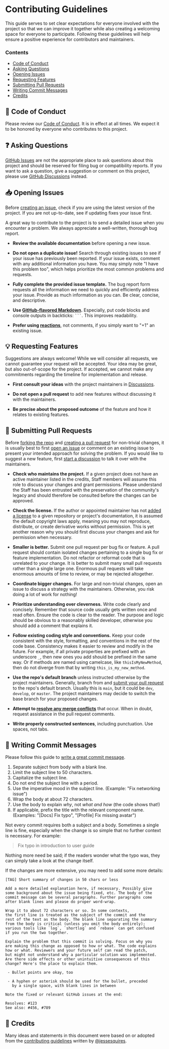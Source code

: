 # Contributing Guidelines

This guide serves to set clear expectations for everyone involved with the project so that we can improve it together while also creating a welcoming space for everyone to participate. Following these guidelines will help ensure a positive experience for contributors and maintainers.

### Contents

- [Code of Conduct](#book-code-of-conduct)
- [Asking Questions](#question-asking-questions)
- [Opening Issues](#inbox_tray-opening-issues)
- [Requesting Features](#bulb-requesting-features)
- [Submitting Pull Requests](#repeat-submitting-pull-requests)
- [Writing Commit Messages](#memo-writing-commit-messages)
- [Credits](#pray-credits)

## :book: Code of Conduct

Please review our [Code of Conduct](https://github.com/Spellhold-Studios/.github/blob/main/CODE_OF_CONDUCT.md). It is in effect at all times. We expect it to be honored by everyone who contributes to this project.

## :question: Asking Questions

[GitHub Issues](https://docs.github.com/en/issues/tracking-your-work-with-issues/about-issues) are not the appropriate place to ask questions about this project and should be reserved for filing bug or compatibility reports. If you want to ask a question, give a suggestion or comment on this project, please use [GitHub Discussions](https://docs.github.com/en/discussions/collaborating-with-your-community-using-discussions/participating-in-a-discussion) instead.

## :inbox_tray: Opening Issues

Before [creating an issue](https://help.github.com/en/github/managing-your-work-on-github/creating-an-issue), check if you are using the latest version of the project. If you are not up-to-date, see if updating fixes your issue first.

A great way to contribute to the project is to send a detailed issue when you encounter a problem. We always appreciate a well-written, thorough bug report.

- **Review the available documentation** before opening a new issue.

- **Do not open a duplicate issue!** Search through existing issues to see if your issue has previously been reported. If your issue exists, comment with any additional information you have. You may simply note "I have this problem too", which helps prioritize the most common problems and requests.

- **Fully complete the provided issue template.** The bug report form requests all the information we need to quickly and efficiently address your issue. Provide as much information as you can. Be clear, concise, and descriptive.

- **Use [GitHub-flavored Markdown](https://help.github.com/en/github/writing-on-github/basic-writing-and-formatting-syntax).** Especially, put code blocks and console outputs in backticks: ` ``` `. This improves readability.

- **Prefer using [reactions](https://github.blog/2016-03-10-add-reactions-to-pull-requests-issues-and-comments/)**, not comments, if you simply want to "+1" an existing issue.

## :bulb: Requesting Features

Suggestions are always welcome! While we will consider all requests, we cannot guarantee your request will be accepted. Your idea may be great, but also out-of-scope for the project. If accepted, we cannot make any commitments regarding the timeline for implementation and release.

- **First consult your ideas** with the project maintainers in [Discussions](https://docs.github.com/en/discussions/collaborating-with-your-community-using-discussions/participating-in-a-discussion).

- **Do not open a pull request** to add new features without discussing it with the maintainers.

- **Be precise about the proposed outcome** of the feature and how it relates to existing features.

## :repeat: Submitting Pull Requests

Before [forking the repo](https://help.github.com/en/github/getting-started-with-github/fork-a-repo) and [creating a pull request](https://help.github.com/en/github/collaborating-with-issues-and-pull-requests/proposing-changes-to-your-work-with-pull-requests) for non-trivial changes, it is usually best to first [open an issue](https://docs.github.com/en/issues/tracking-your-work-with-issues/creating-an-issue) or comment on an existing issue to present your intended approach for solving the problem. If you would like to suggest a new feature, first [start a discussion](https://docs.github.com/en/discussions/collaborating-with-your-community-using-discussions/participating-in-a-discussion#creating-a-discussion) to talk it over with the maintainers.

- **Check who maintains the project.** If a given project does not have an active maintainer listed in the credits, Staff members will assume this role to discuss your changes and grant permissions. Please understand the Staff has been entrusted with the preservation of the community's legacy and should therefore be consulted before the changes can be approved.

- **Check the license.** If the author or appointed maintainer has not [added a license](https://docs.github.com/en/repositories/managing-your-repositorys-settings-and-features/customizing-your-repository/licensing-a-repository) to a given repository or project's documentation, it is assumed the default copyright laws apply, meaning you may not reproduce, distribute, or create derivative works without permission. This is yet another reason why you should first discuss your changes and ask for permission when necessary.

- **Smaller is better.** Submit one pull request per bug fix or feature. A pull request should contain isolated changes pertaining to a single bug fix or feature implementation. Do not refactor or reformat code that is unrelated to your change. It is better to submit many small pull requests rather than a single large one. Enormous pull requests will take enormous amounts of time to review, or may be rejected altogether. 

- **Coordinate bigger changes.** For large and non-trivial changes, open an issue to discuss a strategy with the maintainers. Otherwise, you risk doing a lot of work for nothing!

- **Prioritize understanding over cleverness.** Write code clearly and concisely. Remember that source code usually gets written once and read often. Ensure the code is clear to the reader. The purpose and logic should be obvious to a reasonably skilled developer, otherwise you should add a comment that explains it.

- **Follow existing coding style and conventions.** Keep your code consistent with the style, formatting, and conventions in the rest of the code base. Consistency makes it easier to review and modify in the future. For example, if all private properties are prefixed with an underscore `_`, then new ones you add should be prefixed in the same way. Or if methods are named using camelcase, like `thisIsMyNewMethod`, then do not diverge from that by writing `this_is_my_new_method`.

- **Use the repo's default branch** unless instructed otherwise by the project maintainers. Generally, branch from and [submit your pull request](https://help.github.com/en/github/collaborating-with-issues-and-pull-requests/creating-a-pull-request-from-a-fork) to the repo's default branch. Usually this is `main`, but it could be `dev`, `develop`, or `master`. The project maintainers may decide to switch the base branch for your proposed changes.

- **Attempt to [resolve any merge conflicts](https://help.github.com/en/github/collaborating-with-issues-and-pull-requests/resolving-a-merge-conflict-on-github)** that occur. When in doubt, request assistance in the pull request comments.

- **Write properly constructed sentences**, including punctuation. Use spaces, not tabs.

## :memo: Writing Commit Messages

Please follow this guide to [write a great commit message](https://chris.beams.io/posts/git-commit/).

1. Separate subject from body with a blank line.
2. Limit the subject line to 50 characters.
3. Capitalize the subject line.
4. Do not end the subject line with a period.
5. Use the imperative mood in the subject line. (Example: "Fix networking issue")
6. Wrap the body at about 72 characters.
7. Use the body to explain *why*, not *what and how* (the code shows that!)
8. If applicable, prefix the title with the relevant component name. (Examples: "[Docs] Fix typo", "[Profile] Fix missing avatar")

Not every commit requires both a subject and a body. Sometimes a single line is fine, especially when the change is so simple that no further context is necessary. For example:

> Fix typo in introduction to user guide

Nothing more need be said; if the readers wonder what the typo was, they can simply take a look at the change itself.

If the changes are more extensive, you may need to add some more details:

```
[TAG] Short summary of changes in 50 chars or less

Add a more detailed explanation here, if necessary. Possibly give 
some background about the issue being fixed, etc. The body of the 
commit message can be several paragraphs. Further paragraphs come 
after blank lines and please do proper word-wrap.

Wrap it to about 72 characters or so. In some contexts, 
the first line is treated as the subject of the commit and the 
rest of the text as the body. The blank line separating the summary 
from the body is critical (unless you omit the body entirely); 
various tools like `log`, `shortlog` and `rebase` can get confused 
if you run the two together.

Explain the problem that this commit is solving. Focus on why you
are making this change as opposed to how or what. The code explains 
how or what. Reviewers and your future self can read the patch, 
but might not understand why a particular solution was implemented.
Are there side effects or other unintuitive consequences of this
change? Here's the place to explain them.

 - Bullet points are okay, too

 - A hyphen or asterisk should be used for the bullet, preceded
   by a single space, with blank lines in between

Note the fixed or relevant GitHub issues at the end:

Resolves: #123
See also: #456, #789
```

## :pray: Credits

Many ideas and statements in this document were based on or adopted from the [contributing guidelines](https://github.com/jessesquires/.github/blob/main/CONTRIBUTING.md) written by [@jessesquires](https://github.com/jessesquires).
